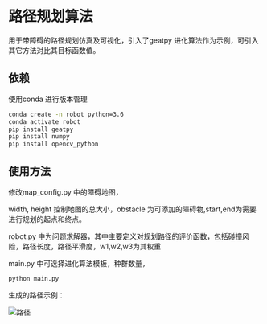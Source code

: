 # 路径规划算法

用于带障碍的路径规划仿真及可视化，引入了geatpy 进化算法作为示例，可引入其它方法对比其目标函数值。

## 依赖
使用conda 进行版本管理
```sh
conda create -n robot python=3.6
conda activate robot
pip install geatpy
pip install numpy
pip install opencv_python
```
## 使用方法

修改map_config.py 中的障碍地图，

width, height 控制地图的总大小，obstacle 为可添加的障碍物,start,end为需要进行规划的起点和终点。

robot.py 中为问题求解器，其中主要定义对规划路径的评价函数，包括碰撞风险，路径长度，路径平滑度，w1,w2,w3为其权重

main.py 中可选择进化算法模板，种群数量，

``` python
python main.py
```

生成的路径示例：

![路径](https://github.com/streamer-AP/robot-plan/blob/master/Trace.jpg)
